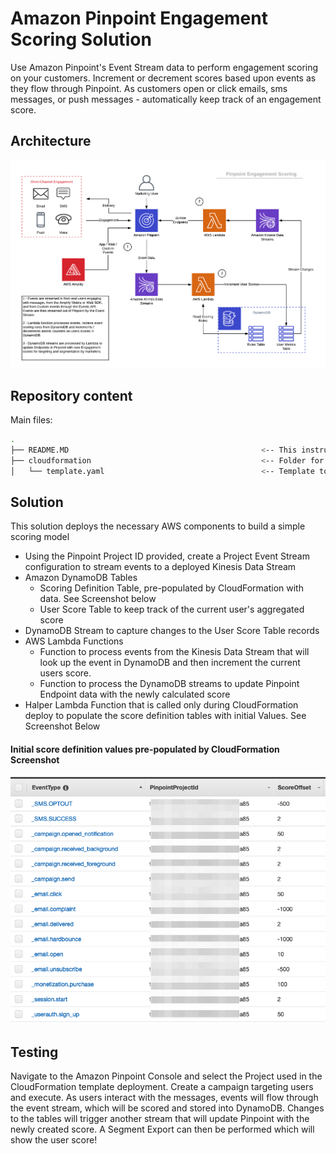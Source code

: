 # Amazon Pinpoint Engagement Scoring Solution

Use Amazon Pinpoint's Event Stream data to perform engagement scoring on your customers.  Increment or decrement scores based upon events as they flow through Pinpoint. As customers open or click emails, sms messages, or push messages - automatically keep track of an engagement score.

## Architecture
![Screenshot](images/Pinpoint_Scoring_Model.png)

## Repository content
Main files:
```bash
.
├── README.MD                                           <-- This instructions file
├── cloudformation                                      <-- Folder for the AWS CloudFormation Templates
│   └── template.yaml                                   <-- Template to configure the solution
```

## Solution

This solution deploys the necessary AWS components to build a simple scoring model
* Using the Pinpoint Project ID provided, create a Project Event Stream configuration to stream events to a deployed Kinesis Data Stream
* Amazon DynamoDB Tables
  * Scoring Definition Table, pre-populated by CloudFormation with data.  See Screenshot below
  * User Score Table to keep track of the current user's aggregated score
* DynamoDB Stream to capture changes to the User Score Table records
* AWS Lambda Functions
  * Function to process events from the Kinesis Data Stream that will look up the event in DynamoDB and then increment the current users score.
  * Function to process the DynamoDB streams to update Pinpoint Endpoint data with the newly calculated score
* Halper Lambda Function that is called only during CloudFormation deploy to populate the score definition tables with initial Values.  See Screenshot Below

#### Initial score definition values pre-populated by CloudFormation Screenshot
![Screenshot](images/DynamoDBScreenshot.png)

## Testing

Navigate to the Amazon Pinpoint Console and select the Project used in the CloudFormation template deployment.  Create a campaign targeting users and execute.  As users interact with the messages, events will flow through the event stream, which will be scored and stored into DynamoDB.  Changes to the tables will trigger another stream that will update Pinpoint with the newly created score.  A Segment Export can then be performed which will show the user score!
